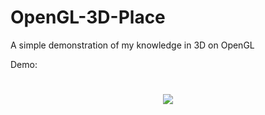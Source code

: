 # OpenGL-3D-Place
A simple demonstration of my knowledge in 3D on OpenGL

Demo:
<h1 align="center"><b></b><img src="https://media.discordapp.net/attachments/893534779629248532/1099050816373006336/Screenshot_1.png?width=1431&height=671"></h1>
